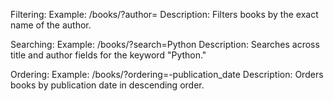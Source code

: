 Filtering:
Example: /books/?author=
Description: Filters books by the exact name of the author.

Searching:
Example: /books/?search=Python
Description: Searches across title and author fields for the keyword "Python."

Ordering:
Example: /books/?ordering=-publication_date
Description: Orders books by publication date in descending order.
